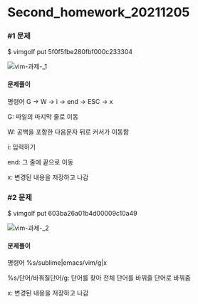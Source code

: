 # Second_homework_20211205

### #1  문제

$ vimgolf put 5f0f5fbe280fbf000c233304



![vim-과제-_1](https://user-images.githubusercontent.com/94053008/144223035-61c4409c-796b-4805-84ea-d5347e4edfa0.gif)


#### 문제풀이

명령어 G -> W -> i -> end -> ESC -> x 


G: 파일의 마지막 줄로 이동 

W: 공백을 포함한 다음문자 뒤로 커서가 이동함

i: 입력하기

end: 그 줄에 끝으로 이동

x: 변경된 내용을 저장하고 나감


### #2  문제

$ vimgolf put 603ba26a01b4d00009c10a49



![vim-과제-_2](https://user-images.githubusercontent.com/94053008/144227404-da050278-e273-43c5-81d3-f9963060837e.gif)


#### 문제풀이

명령어 %s/sublime\|emacs/vim/g|x

%s/단어/바꿔질단어/g: 단어를 찾아 전체 단어를 바꿔줄 단어로 바꿔줌

x: 변경된 내용을 저장하고 나감




